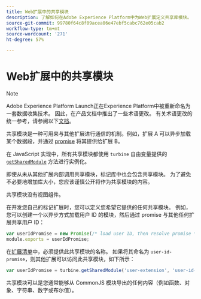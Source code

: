 ```yaml
---
title: Web扩展中的共享模块
description: 了解如何在Adobe Experience Platform中为Web扩展定义共享库模块。
source-git-commit: 99780f64c8f09acea06e47ebf5cabc762e05cab2
workflow-type: tm+mt
source-wordcount: '271'
ht-degree: 57%

---
```


# Web扩展中的共享模块

>[!NOTE]
>
>Adobe Experience Platform Launch正在Experience Platform中被重新命名为一套数据收集技术。 因此，在产品文档中推出了一些术语更改。 有关术语更改的统一参考，请参阅以下[文档](../../term-updates.md)。

共享模块是一种可用来与其他扩展进行通信的机制。例如，扩展 A 可以异步加载某个数据段，并通过 [promise](https://developer.mozilla.org/zh-CN/docs/Web/JavaScript/Reference/Global_Objects/Promise) 将其提供给扩展 B。

在 JavaScript 实现中，所有共享模块都使用 `turbine` 自由变量提供的 [`getSharedModule`](../turbine.md#shared) 方法进行实例化。

即使从未从其他扩展内部调用共享模块，标记库中也会包含共享模块。 为了避免不必要地增加库大小，您应该谨慎公开将作为共享模块的内容。

共享模块没有视图组件。

在开发您自己的标记扩展时，您可以定义您希望它提供的任何共享模块。 例如，您可以创建一个以异步方式加载用户 ID 的模块，然后通过 promise 与其他任何扩展共享用户 ID：

```javascript
var userIdPromise = new Promise(/* load user ID, then resolve promise */);
module.exports = userIdPromise;
```

在[扩展清单](../manifest.md)中，必须提供此共享模块的名称。 如果将其命名为 `user-id-promise`，则其他扩展可以访问此共享模块，如下所示：

```javascript
var userIdPromise = turbine.getSharedModule('user-extension', 'user-id-promise');
```

共享模块可以是您通常能够从 CommonJS 模块导出的任何内容（例如函数、对象、字符串、数字或布尔值）。
